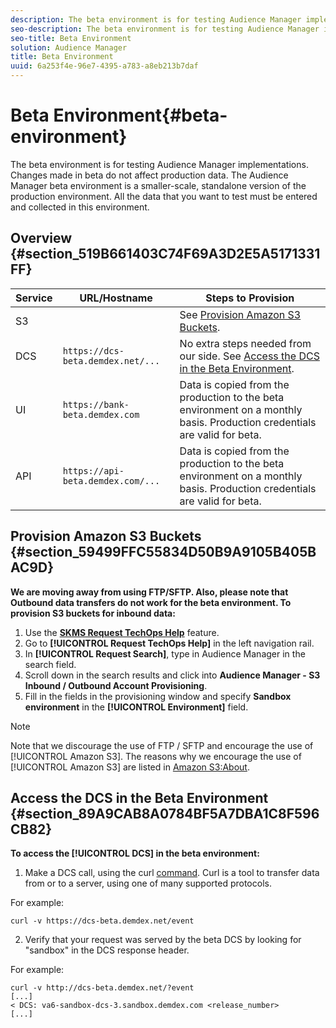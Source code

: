 ```yaml
---
description: The beta environment is for testing Audience Manager implementations. Changes made in beta do not affect production data. The Audience Manager beta environment is a smaller-scale, standalone version of the production environment. All the data that you want to test must be entered and collected in this environment.
seo-description: The beta environment is for testing Audience Manager implementations. Changes made in beta do not affect production data. The Audience Manager beta environment is a smaller-scale, standalone version of the production environment. All the data that you want to test must be entered and collected in this environment.
seo-title: Beta Environment
solution: Audience Manager
title: Beta Environment
uuid: 6a253f4e-96e7-4395-a783-a8eb213b7daf
---
```


# Beta Environment{#beta-environment}

The beta environment is for testing Audience Manager implementations. Changes made in beta do not affect production data. The Audience Manager beta environment is a smaller-scale, standalone version of the production environment. All the data that you want to test must be entered and collected in this environment.

## Overview {#section_519B661403C74F69A3D2E5A5171331FF}

<!-- 

beta_environment_admin.xml

 -->

|Service|URL/Hostname|Steps to Provision|
|--- |--- |--- |
|S3||See [Provision Amazon S3 Buckets](admin-beta-environment.md#section_59499FFC55834D50B9A9105B405BAC9D).|
|DCS|`https://dcs-beta.demdex.net/...`|No extra steps needed from our side. See [Access the DCS in the Beta Environment](admin-beta-environment.md#section_89A9CAB8A0784BF5A7DBA1C8F596CB82).|
|UI|`https://bank-beta.demdex.com`|Data is copied from the production to the beta environment on a monthly basis. Production credentials are valid for beta.|
|API|`https://api-beta.demdex.com/...`|Data is copied from the production to the beta environment on a monthly basis. Production credentials are valid for beta.|

## Provision Amazon S3 Buckets {#section_59499FFC55834D50B9A9105B405BAC9D}

**We are moving away from using FTP/SFTP. Also, please note that Outbound data transfers do not work for the beta environment. To provision S3 buckets for inbound data:**

1. Use the [**SKMS Request TechOps Help**](https://skms.adobe.com/) feature. 
2. Go to **[!UICONTROL Request TechOps Help]** in the left navigation rail. 
3. In **[!UICONTROL Request Search]**, type in Audience Manager in the search field. 
4. Scroll down in the search results and click into **Audience Manager - S3 Inbound / Outbound Account Provisioning**. 
5. Fill in the fields in the provisioning window and specify **Sandbox environment** in the **[!UICONTROL Environment]** field.

>[!NOTE]
>
>Note that we discourage the use of FTP / SFTP and encourage the use of [!UICONTROL Amazon S3]. The reasons why we encourage the use of [!UICONTROL Amazon S3] are listed in [Amazon S3:About](https://marketing.adobe.com/resources/help/en_US/aam/c_as3.html).

## Access the DCS in the Beta Environment {#section_89A9CAB8A0784BF5A7DBA1C8F596CB82}

**To access the [!UICONTROL DCS] in the beta environment:**

1. Make a DCS call, using the curl [command](https://curl.haxx.se/docs/manpage.html). Curl is a tool to transfer data from or to a server, using one of many supported protocols.

For example:

`curl -v https://dcs-beta.demdex.net/event`

2. Verify that your request was served by the beta DCS by looking for "sandbox" in the DCS response header.

For example:

```
curl -v http://dcs-beta.demdex.net/?event
[...]
< DCS: va6-sandbox-dcs-3.sandbox.demdex.com <release_number>
[...]
```

<!--
1. Determine the load balancer's endpoint IP addresses.

   Run the `dig` [command](https://en.wikipedia.org/wiki/Dig_(command)) to determine the IP address of the nearest load balancer. The `dig` command queries the Domain Name System and returns the name and IP addresses of the Audience Manager [!UICONTROL Data Collection Servers (DCS)].

   ```
   dig dcs-beta.demdex.net
   ...
   dcs-sandbox-1754093861.us-east-1.elb.amazonaws.com. 60 IN A 52.87.15.51
   dcs-sandbox-1754093861.us-east-1.elb.amazonaws.com. 60 IN A 50.16.150.8
   dcs-sandbox-1754093861.us-east-1.elb.amazonaws.com. 60 IN A 52.2.228.100
   ```

1. Using one of the addresses in the above table, add a static DNS entry in the [!DNL `/etc/hosts`] file.

   On Windows, modify [!DNL `c:\WINDOWS\system32\drivers\etc\hosts`].

   For example:

[!DNL `52.87.15.51 samplepartner.demdex.net`]

   >[!NOTE]
   >
   >The addresses change occasionally, so you must keep your [!DNL /etc/hosts] file up to date.

   Additionally, if you need to set up ID synchronization, you must add a similar entry for [!DNL dpm.demdex.net.]

[!DNL `52.87.15.51 dpm.demdex.net`] [!DNL]. 

1. Make a [!UICONTROL DCS] call, using the `curl` [command](https://curl.haxx.se/docs/manpage.html). Curl is a tool to transfer data from or to a server, using one of many supported protocols.

   For example:

[!DNL `https://<domain>/event?product=camera`] 

1. Verify that your request was served by the beta [!UICONTROL DCS] by looking for "sandbox" in the [!UICONTROL DCS] response header.

   For example:

   ```
   curl -v https://dcs-beta.demdex.net/?event
   [...]
   < DCS: va6-sandbox-dcs-3.sandbox.demdex.com <release_number>
   [...]
   ```
-->